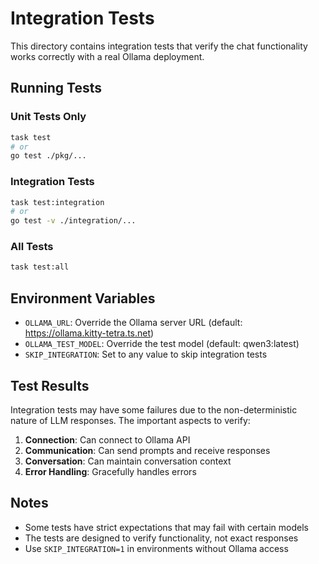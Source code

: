 # Integration Tests

This directory contains integration tests that verify the chat functionality works correctly with a real Ollama deployment.

## Running Tests

### Unit Tests Only
```bash
task test
# or
go test ./pkg/...
```

### Integration Tests
```bash
task test:integration
# or
go test -v ./integration/...
```

### All Tests
```bash
task test:all
```

## Environment Variables

- `OLLAMA_URL`: Override the Ollama server URL (default: https://ollama.kitty-tetra.ts.net)
- `OLLAMA_TEST_MODEL`: Override the test model (default: qwen3:latest)
- `SKIP_INTEGRATION`: Set to any value to skip integration tests

## Test Results

Integration tests may have some failures due to the non-deterministic nature of LLM responses. The important aspects to verify:

1. **Connection**: Can connect to Ollama API
2. **Communication**: Can send prompts and receive responses
3. **Conversation**: Can maintain conversation context
4. **Error Handling**: Gracefully handles errors

## Notes

- Some tests have strict expectations that may fail with certain models
- The tests are designed to verify functionality, not exact responses
- Use `SKIP_INTEGRATION=1` in environments without Ollama access